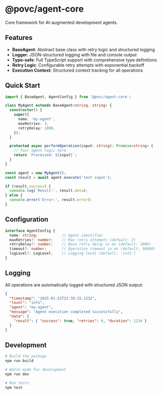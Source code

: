 # @povc/agent-core

Core framework for AI-augmented development agents.

## Features

- **BaseAgent**: Abstract base class with retry logic and structured logging
- **Logger**: JSON-structured logging with file and console output
- **Type-safe**: Full TypeScript support with comprehensive type definitions
- **Retry Logic**: Configurable retry attempts with exponential backoff
- **Execution Context**: Structured context tracking for all operations

## Quick Start

```typescript
import { BaseAgent, AgentConfig } from '@povc/agent-core';

class MyAgent extends BaseAgent<string, string> {
  constructor() {
    super({
      name: 'my-agent',
      maxRetries: 3,
      retryDelay: 1000,
    });
  }

  protected async performOperation(input: string): Promise<string> {
    // Your agent logic here
    return `Processed: ${input}`;
  }
}

const agent = new MyAgent();
const result = await agent.execute('test input');

if (result.success) {
  console.log('Result:', result.data);
} else {
  console.error('Error:', result.error);
}
```

## Configuration

```typescript
interface AgentConfig {
  name: string;           // Agent identifier
  maxRetries?: number;    // Max retry attempts (default: 3)
  retryDelay?: number;    // Base retry delay in ms (default: 1000)
  timeout?: number;       // Operation timeout in ms (default: 30000)
  logLevel?: LogLevel;    // Logging level (default: 'info')
}
```

## Logging

All operations are automatically logged with structured JSON output:

```json
{
  "timestamp": "2025-01-22T22:30:15.123Z",
  "level": "info",
  "agent": "my-agent",
  "message": "Agent execution completed successfully",
  "data": {
    "result": { "success": true, "retries": 0, "duration": 1234 }
  }
}
```

## Development

```bash
# Build the package
npm run build

# Watch mode for development
npm run dev

# Run tests
npm test
```